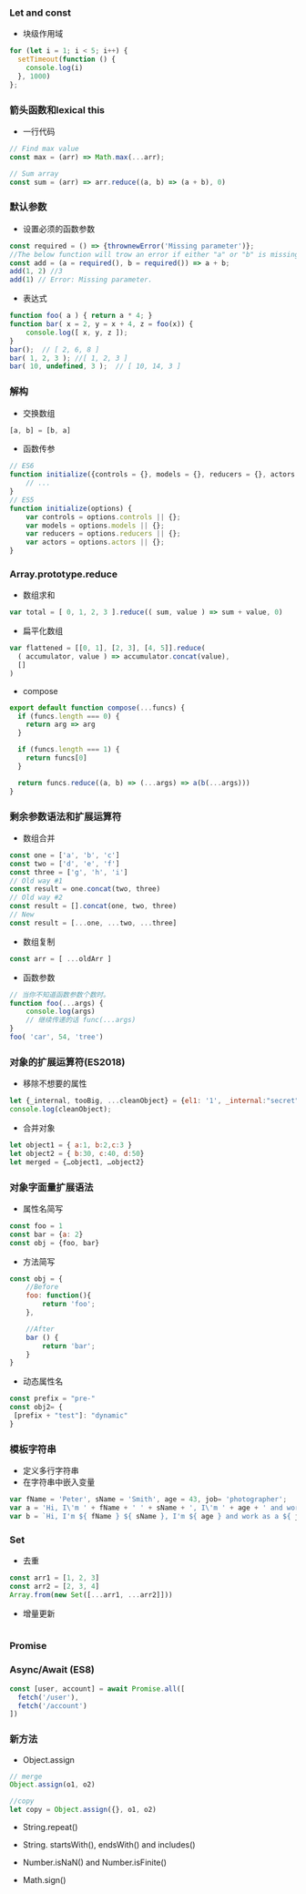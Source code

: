 ### Let and const

+ 块级作用域
```js
for (let i = 1; i < 5; i++) {
  setTimeout(function () {
    console.log(i)
  }, 1000)
};
```

### 箭头函数和lexical this

+ 一行代码
```js
// Find max value
const max = (arr) => Math.max(...arr);

// Sum array
const sum = (arr) => arr.reduce((a, b) => (a + b), 0)
```

### 默认参数

+ 设置必须的函数参数
```js
const required = () => {thrownewError('Missing parameter')};
//The below function will trow an error if either "a" or "b" is missing.
const add = (a = required(), b = required()) => a + b;
add(1, 2) //3
add(1) // Error: Missing parameter.
```

+ 表达式
```js
function foo( a ) { return a * 4; }
function bar( x = 2, y = x + 4, z = foo(x)) {
    console.log([ x, y, z ]);
}
bar();  // [ 2, 6, 8 ]
bar( 1, 2, 3 ); //[ 1, 2, 3 ] 
bar( 10, undefined, 3 );  // [ 10, 14, 3 ]
```

### 解构

+ 交换数组
```js
[a, b] = [b, a]
```

+ 函数传参
```js
// ES6
function initialize({controls = {}, models = {}, reducers = {}, actors = []}) {
    // ...
}
// ES5
function initialize(options) {
    var controls = options.controls || {};
    var models = options.models || {};
    var reducers = options.reducers || {};
    var actors = options.actors || {};
}
```

### Array.prototype.reduce

+ 数组求和
```js
var total = [ 0, 1, 2, 3 ].reduce(( sum, value ) => sum + value, 0)
```

+ 扁平化数组
```js
var flattened = [[0, 1], [2, 3], [4, 5]].reduce(
  ( accumulator, value ) => accumulator.concat(value),
  []
)
```

+ compose
```js
export default function compose(...funcs) {
  if (funcs.length === 0) {
    return arg => arg
  }

  if (funcs.length === 1) {
    return funcs[0]
  }

  return funcs.reduce((a, b) => (...args) => a(b(...args)))
}
```

### 剩余参数语法和扩展运算符

+ 数组合并
```js
const one = ['a', 'b', 'c']
const two = ['d', 'e', 'f']
const three = ['g', 'h', 'i']
// Old way #1
const result = one.concat(two, three)
// Old way #2
const result = [].concat(one, two, three)
// New
const result = [...one, ...two, ...three]
```

+ 数组复制
```js
const arr = [ ...oldArr ]
```

+ 函数参数
```js
// 当你不知道函数参数个数时。
function foo(...args) {
    console.log(args)
    // 继续传递的话 func(...args)
} 
foo( 'car', 54, 'tree')
```

### 对象的扩展运算符(ES2018)

+ 移除不想要的属性
```js
let {_internal, tooBig, ...cleanObject} = {el1: '1', _internal:"secret", tooBig:{}, el2: '2', el3: '3'};
console.log(cleanObject);
```
+ 合并对象
```js
let object1 = { a:1, b:2,c:3 }
let object2 = { b:30, c:40, d:50}
let merged = {…object1, …object2} 
```

### 对象字面量扩展语法

+ 属性名简写
```js
const foo = 1
const bar = {a: 2}
const obj = {foo, bar}
```

+ 方法简写
```js
const obj = {
    //Before
    foo: function(){
        return 'foo';
    },

    //After
    bar () {
        return 'bar';
    }
}
```

+ 动态属性名
```js
const prefix = "pre-"
const obj2= {
 [prefix + "test"]: "dynamic"   
}
```


### 模板字符串

+ 定义多行字符串
+ 在字符串中嵌入变量
```js
var fName = 'Peter', sName = 'Smith', age = 43, job= 'photographer';
var a = 'Hi, I\'m ' + fName + ' ' + sName + ', I\'m ' + age + ' and work as a ' + job + '.';
var b = `Hi, I'm ${ fName } ${ sName }, I'm ${ age } and work as a ${ job }.`;
```

### Set

+ 去重
```js
const arr1 = [1, 2, 3]
const arr2 = [2, 3, 4]
Array.from(new Set([...arr1, ...arr2]]))
```

+ 增量更新
```js

```

### Promise

### Async/Await (ES8)
```js
const [user, account] = await Promise.all([
  fetch('/user'),
  fetch('/account')
])
```

### 新方法

+ Object.assign
```js
// merge
Object.assign(o1, o2)

//copy
let copy = Object.assign({}, o1, o2)
```

+ String.repeat()

+ String. startsWith(), endsWith() and includes()

+ Number.isNaN() and Number.isFinite()

+ Math.sign() 